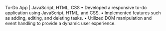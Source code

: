To-Do App | JavaScript, HTML, CSS
•	Developed a responsive to-do application using JavaScript, HTML, and CSS.
•	 Implemented features such as adding, editing, and deleting tasks. 
•	Utilized DOM manipulation and event handling to provide a dynamic user experience.


